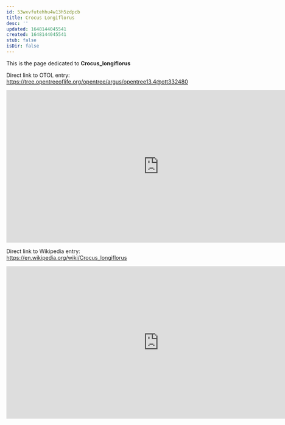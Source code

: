 ```yaml
---
id: 53wxvfutehhu4w13h5zdpcb
title: Crocus Longiflorus
desc: ''
updated: 1648144045541
created: 1648144045541
stub: false
isDir: false
---
```

This is the page dedicated to **Crocus_longiflorus**


Direct link to OTOL entry: https://tree.opentreeoflife.org/opentree/argus/opentree13.4@ott332480



<html>
    <body>
    <iframe src="https://tree.opentreeoflife.org/opentree/argus/opentree13.4@ott332480"
    width="800" height="400" frameborder="0" allowfullscreen> </iframe>
    </body>
</html>
    


Direct link to Wikipedia entry: https://en.wikipedia.org/wiki/Crocus_longiflorus



<html>
    <body>
    <iframe src="https://en.wikipedia.org/wiki/Crocus_longiflorus"
    width="800" height="400" frameborder="0" allowfullscreen> </iframe>
    </body>
</html>
    
